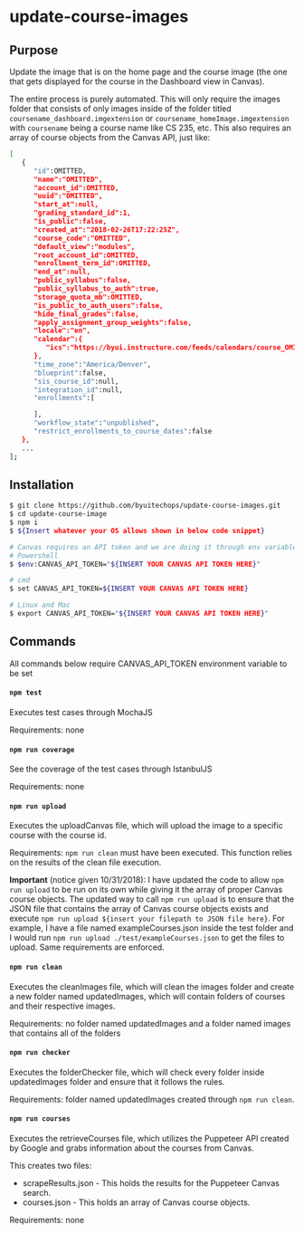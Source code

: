 # update-course-images

## Purpose
Update the image that is on the home page and the course image (the one that gets displayed for the course in the Dashboard view in Canvas).

The entire process is purely automated. This will only require the images folder that consists of only images inside of the folder
titled `coursename_dashboard.imgextension` or `coursename_homeImage.imgextension` with `coursename` being a course name like CS 235, etc. This
also requires an array of course objects from the Canvas API, just like: 
```sh
[
   {  
      "id":OMITTED,
      "name":"OMITTED",
      "account_id":OMITTED,
      "uuid":"OMITTED",
      "start_at":null,
      "grading_standard_id":1,
      "is_public":false,
      "created_at":"2018-02-26T17:22:25Z",
      "course_code":"OMITTED",
      "default_view":"modules",
      "root_account_id":OMITTED,
      "enrollment_term_id":OMITTED,
      "end_at":null,
      "public_syllabus":false,
      "public_syllabus_to_auth":true,
      "storage_quota_mb":OMITTED,
      "is_public_to_auth_users":false,
      "hide_final_grades":false,
      "apply_assignment_group_weights":false,
      "locale":"en",
      "calendar":{  
         "ics":"https://byui.instructure.com/feeds/calendars/course_OMITTED"
      },
      "time_zone":"America/Denver",
      "blueprint":false,
      "sis_course_id":null,
      "integration_id":null,
      "enrollments":[  

      ],
      "workflow_state":"unpublished",
      "restrict_enrollments_to_course_dates":false
   }, 
   ...
];
```

## Installation

```sh
$ git clone https://github.com/byuitechops/update-course-images.git
$ cd update-course-image
$ npm i
$ ${Insert whatever your OS allows shown in below code snippet}
```

```sh
# Canvas requires an API token and we are doing it through env variables.
# Powershell
$ $env:CANVAS_API_TOKEN="${INSERT YOUR CANVAS API TOKEN HERE}"

# cmd
$ set CANVAS_API_TOKEN=${INSERT YOUR CANVAS API TOKEN HERE}

# Linux and Mac
$ export CANVAS_API_TOKEN="${INSERT YOUR CANVAS API TOKEN HERE}"
```

## Commands

All commands below require CANVAS_API_TOKEN environment variable to be set

#### `npm test`
Executes test cases through MochaJS

Requirements: none

#### `npm run coverage`
See the coverage of the test cases through IstanbulJS

Requirements: none

#### `npm run upload`
Executes the uploadCanvas file, which will upload the image to a specific course with the course id.

Requirements: `npm run clean` must have been executed. This function relies on the results of the clean file execution.

<b>Important</b> (notice given 10/31/2018): I have updated the code to allow `npm run upload` to be run on its own while giving it the array of proper Canvas course objects. The updated way to call `npm run upload` is to ensure that the JSON file that contains the array of Canvas
course objects exists and execute `npm run upload ${insert your filepath to JSON file here}`. For example, I have a file named exampleCourses.json
inside the test folder and I would run `npm run upload ./test/exampleCourses.json` to get the files to upload. Same requirements are enforced.

#### `npm run clean`
Executes the cleanImages file, which will clean the images folder and create a new folder named updatedImages, which will
contain folders of courses and their respective images.

Requirements: no folder named updatedImages and a folder named images that contains all of the folders 

#### `npm run checker`
Executes the folderChecker file, which will check every folder inside updatedImages folder and ensure that it follows the rules.

Requirements: folder named updatedImages created through `npm run clean`.

#### `npm run courses`
Executes the retrieveCourses file, which utilizes the Puppeteer API created by Google and grabs information about the courses from Canvas.

This creates two files:
   - scrapeResults.json - This holds the results for the Puppeteer Canvas search.
   - courses.json - This holds an array of Canvas course objects. 

Requirements: none

